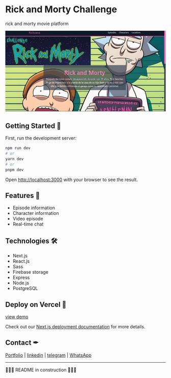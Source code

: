 # Rick and Morty Challenge

rick and morty movie platform

![Descripción de la imagen](/public/bannerReadme.png)

## Getting Started 🚀

First, run the development server:

```bash
npm run dev
# or
yarn dev
# or
pnpm dev
```

Open [http://localhost:3000](http://localhost:3000) with your browser to see the result.

## Features 🧷

- Episode information
- Character information
- Video episode
- Real-time chat

## Technologies 🛠

- Next.js
- React.js
- Sass
- Firebase storage
- Express
- Node.js
- PostgreSQL

## Deploy on Vercel 🚀

[view demo](https://rick-and-morty-challenge-movie.vercel.app/home)

Check out our [Next.js deployment documentation](https://nextjs.org/docs/deployment) for more details.

## Contact ✒

[Portfolio](https://jesudev.vercel.app/) | [linkedin](https://www.linkedin.com/in/jesus-ayarza/) | [telegram](https://t.me/jesusA1811) | [WhatsApp](https://api.whatsapp.com/send/?phone=51936129604&text&type=phone_number&app_absent=0)

---

🚧🚧🚧 README in construction 🚧🚧🚧

